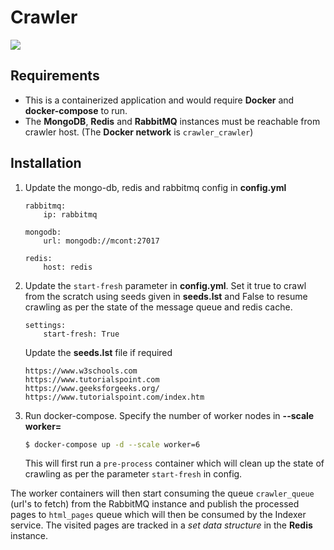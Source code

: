 # Crawler
 
![](https://i.imgur.com/8gfvBxs.jpg)

## Requirements
- This is a containerized application and would require **Docker** and 
**docker-compose** to run.
- The **MongoDB**, **Redis** and **RabbitMQ** instances must be reachable from crawler host. (The **Docker network** is ```crawler_crawler```)

## Installation

1. Update the mongo-db, redis and rabbitmq config in **config.yml**
    ```
    rabbitmq:
        ip: rabbitmq

    mongodb:
        url: mongodb://mcont:27017

    redis:
        host: redis
    ```
2. Update the ```start-fresh``` parameter in **config.yml**. Set it true to crawl from the scratch using seeds given in **seeds.lst** and False to resume crawling as per the state of the message queue and redis cache.
    ```
    settings:
        start-fresh: True
    ```
    Update the **seeds.lst** file if required
    ```
    https://www.w3schools.com
    https://www.tutorialspoint.com
    https://www.geeksforgeeks.org/
    https://www.tutorialspoint.com/index.htm
    ```

3. Run docker-compose. Specify the number of worker nodes in **--scale worker=**
    ```bash
    $ docker-compose up -d --scale worker=6
    ```
    This will first run a ```pre-process``` container which will clean up the state of crawling as per the parameter ```start-fresh``` in config.

The worker containers will then start consuming the queue ```crawler_queue``` (url's to fetch) from the RabbitMQ instance and publish the processed pages to ```html_pages``` queue which will then be consumed by the Indexer service. The visited pages are tracked in a _set data structure_ in the **Redis** instance.